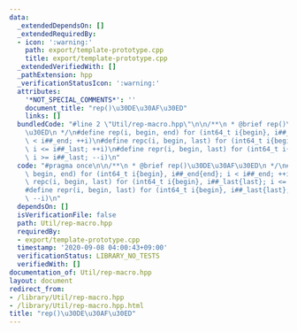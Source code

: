 ```yaml
---
data:
  _extendedDependsOn: []
  _extendedRequiredBy:
  - icon: ':warning:'
    path: export/template-prototype.cpp
    title: export/template-prototype.cpp
  _extendedVerifiedWith: []
  _pathExtension: hpp
  _verificationStatusIcon: ':warning:'
  attributes:
    '*NOT_SPECIAL_COMMENTS*': ''
    document_title: "rep()\u30DE\u30AF\u30ED"
    links: []
  bundledCode: "#line 2 \"Util/rep-macro.hpp\"\n\n/**\n * @brief rep()\u30DE\u30AF\
    \u30ED\n */\n#define rep(i, begin, end) for (int64_t i{begin}, i##_end{end}; i\
    \ < i##_end; ++i)\n#define repc(i, begin, last) for (int64_t i{begin}, i##_last{last};\
    \ i <= i##_last; ++i)\n#define repr(i, begin, last) for (int64_t i{begin}, i##_last{last};\
    \ i >= i##_last; --i)\n"
  code: "#pragma once\n\n/**\n * @brief rep()\u30DE\u30AF\u30ED\n */\n#define rep(i,\
    \ begin, end) for (int64_t i{begin}, i##_end{end}; i < i##_end; ++i)\n#define\
    \ repc(i, begin, last) for (int64_t i{begin}, i##_last{last}; i <= i##_last; ++i)\n\
    #define repr(i, begin, last) for (int64_t i{begin}, i##_last{last}; i >= i##_last;\
    \ --i)\n"
  dependsOn: []
  isVerificationFile: false
  path: Util/rep-macro.hpp
  requiredBy:
  - export/template-prototype.cpp
  timestamp: '2020-09-08 04:00:43+09:00'
  verificationStatus: LIBRARY_NO_TESTS
  verifiedWith: []
documentation_of: Util/rep-macro.hpp
layout: document
redirect_from:
- /library/Util/rep-macro.hpp
- /library/Util/rep-macro.hpp.html
title: "rep()\u30DE\u30AF\u30ED"
---
```

